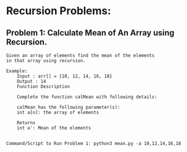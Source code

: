 # Recursion Problems:

## Problem 1: Calculate Mean of An Array using Recursion.

    Given an array of elements find the mean of the elements
    in that array using recursion.

    Example:
        Input : arr[] = {10, 12, 14, 16, 18}
        Output : 14
        Function Description

        Complete the function calMean with following details:

        calMean has the following parameter(s):
        int a[n]: the array of elements

        Returns
        int a': Mean of the elements


    Command/Script to Run Problem 1: python3 mean.py -a 10,12,14,16,18
